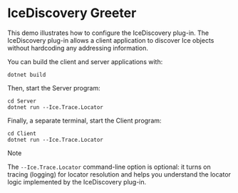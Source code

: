 # IceDiscovery Greeter

This demo illustrates how to configure the IceDiscovery plug-in. The IceDiscovery plug-in allows a client application
to discover Ice objects without hardcoding any addressing information.

You can build the client and server applications with:

```shell
dotnet build
```

Then, start the Server program:

```shell
cd Server
dotnet run --Ice.Trace.Locator
```

Finally, a separate terminal, start the Client program:

```shell
cd Client
dotnet run --Ice.Trace.Locator
```

>[!NOTE]
> The `--Ice.Trace.Locator` command-line option is optional: it turns on tracing (logging) for locator resolution and
> helps you understand the locator logic implemented by the IceDiscovery plug-in.
